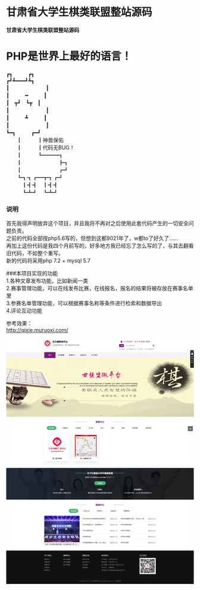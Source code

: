 # 甘肃省大学生棋类联盟整站源码  
**甘肃省大学生棋类联盟整站源码**  

# PHP是世界上最好的语言！  
  
  ┏┓　　　┏┓  
┏┛┻━━━┛┻┓  
┃　　　　　　　┃  
┃　　　━　　　┃  
┃　┳┛　┗┳　┃  
┃　　　　　　　┃  
┃　　　┻　　　┃  
┃　　　　　　　┃  
┗━┓　　　┏━┛  
　　┃　　　┃神兽保佑  
　　┃　　　┃代码无BUG！  
　　┃　　　┗━━━┓  
　　┃　　　　　　　┣┓  
　　┃　　　　　　　┏┛  
　　┗┓┓┏━┳┓┏┛  
　　　┃┫┫　┃┫┫  
　　　┗┻┛　┗┻┛  
  
### 说明  
首先我得声明放弃这个项目，并且我将不再对之后使用此套代码产生的一切安全问题负责。  
之前的代码全部按php5.6写的，但想到这都9021年了，w都to了好久了……  
再加上这份代码是我四个月前写的，好多地方我已经忘了怎么写的了，与其去翻看旧代码，不如整个重写。  
新的代码将采用php 7.2 + mysql 5.7  

###本项目实现的功能  
1.各种文章发布功能，比如新闻一类  
2.赛事管理功能，可以在线发布比赛，在线报名，报名的结果将被存放在赛事名单里  
3.参赛名单管理功能，可以根据赛事名称等条件进行检索和数据导出  
4.评论互动功能  



参考效果：  
http://qixie.muruoxi.com/  

![Image text](https://github.com/muruoxi2018/gqm/raw/master/Screenshot_2019-05-26%20%E7%94%98%E8%82%83%E7%9C%81%E5%A4%A7%E5%AD%A6%E7%94%9F%E6%A3%8B%E7%B1%BB%E8%81%94%E7%9B%9F.jpg)
